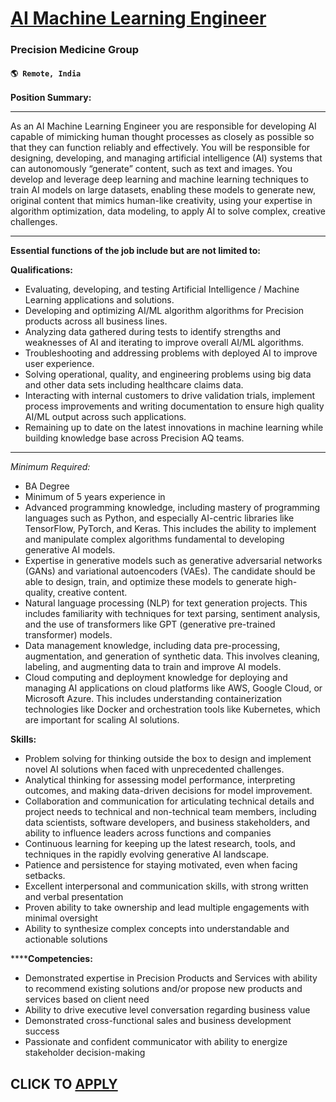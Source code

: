 # [AI Machine Learning Engineer](https://www.remotewlb.com/apply/ai-machine-learning-engineer-111844)  
### Precision Medicine Group  
#### `🌎 Remote, India`  

**Position Summary:**

****

As an AI Machine Learning Engineer you are responsible for developing AI capable of mimicking human thought processes as closely as possible so that they can function reliably and effectively. You will be responsible for designing, developing, and managing artificial intelligence (AI) systems that can autonomously “generate” content, such as text and images. You develop and leverage deep learning and machine learning techniques to train AI models on large datasets, enabling these models to generate new, original content that mimics human-like creativity, using your expertise in algorithm optimization, data modeling, to apply AI to solve complex, creative challenges.

****

**Essential functions of the job include but are not limited to:**

**Qualifications:**

  * Evaluating, developing, and testing Artificial Intelligence / Machine Learning applications and solutions.
  * Developing and optimizing AI/ML algorithm algorithms for Precision products across all business lines.
  * Analyzing data gathered during tests to identify strengths and weaknesses of AI and iterating to improve overall AI/ML algorithms.
  * Troubleshooting and addressing problems with deployed AI to improve user experience.
  * Solving operational, quality, and engineering problems using big data and other data sets including healthcare claims data.
  * Interacting with internal customers to drive validation trials, implement process improvements and writing documentation to ensure high quality AI/ML output across such applications.
  * Remaining up to date on the latest innovations in machine learning while building knowledge base across Precision AQ teams.

****

_Minimum Required:_

  * BA Degree
  * Minimum of 5 years experience in
  * Advanced programming knowledge, including mastery of programming languages such as Python, and especially AI-centric libraries like TensorFlow, PyTorch, and Keras. This includes the ability to implement and manipulate complex algorithms fundamental to developing generative AI models.
  * Expertise in generative models such as generative adversarial networks (GANs) and variational autoencoders (VAEs). The candidate should be able to design, train, and optimize these models to generate high-quality, creative content.
  * Natural language processing (NLP) for text generation projects. This includes familiarity with techniques for text parsing, sentiment analysis, and the use of transformers like GPT (generative pre-trained transformer) models.
  * Data management knowledge, including data pre-processing, augmentation, and generation of synthetic data. This involves cleaning, labeling, and augmenting data to train and improve AI models.
  * Cloud computing and deployment knowledge for deploying and managing AI applications on cloud platforms like AWS, Google Cloud, or Microsoft Azure. This includes understanding containerization technologies like Docker and orchestration tools like Kubernetes, which are important for scaling AI solutions.

**Skills:**

  * Problem solving for thinking outside the box to design and implement novel AI solutions when faced with unprecedented challenges.
  * Analytical thinking for assessing model performance, interpreting outcomes, and making data-driven decisions for model improvement.
  * Collaboration and communication for articulating technical details and project needs to technical and non-technical team members, including data scientists, software developers, and business stakeholders, and ability to influence leaders across functions and companies
  * Continuous learning for keeping up the latest research, tools, and techniques in the rapidly evolving generative AI landscape.
  * Patience and persistence for staying motivated, even when facing setbacks.
  * Excellent interpersonal and communication skills, with strong written and verbal presentation
  * Proven ability to take ownership and lead multiple engagements with minimal oversight
  * Ability to synthesize complex concepts into understandable and actionable solutions

******Competencies:**

  * Demonstrated expertise in Precision Products and Services with ability to recommend existing solutions and/or propose new products and services based on client need
  * Ability to drive executive level conversation regarding business value
  * Demonstrated cross-functional sales and business development success
  * Passionate and confident communicator with ability to energize stakeholder decision-making

  
## CLICK TO [APPLY](https://www.remotewlb.com/apply/ai-machine-learning-engineer-111844)

